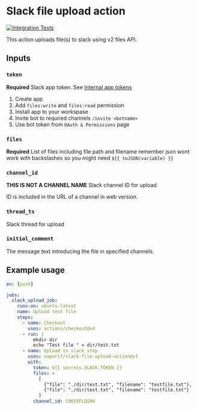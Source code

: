 # Slack file upload action

[![Integration Tests](https://github.com/vaporif/slack-file-upload-action/actions/workflows/integration-tests.yml/badge.svg?branch=main)](https://github.com/vaporif/slack-file-upload-action/actions/workflows/integration-tests.yml)

This action uploads file(s) to slack using v2 files API.

## Inputs

### `token`

**Required** Slack app token. See
[Internal app tokens](https://slack.com/intl/en-ru/help/articles/215770388-Create-and-regenerate-API-tokens#internal-app-tokens)

1. Create app
1. Add `files:write` and `files:read` permission
1. Install app to your workspase
1. Invite bot to required channels `/invite <botname>`
1. Use bot token from `OAuth & Permissions` page

### `files`

**Required** List of files including file path and filename remember json wont
work with backslashes so you might need `${{ toJSON(variable) }}`

### `channel_id`

**THIS IS NOT A CHANNEL NAME** Slack channel ID for upload

ID is included in the URL of a channel in web version.

### `thread_ts`

Slack thread for upload

### `initial_comment`

The message text introducing the file in specified channels.

## Example usage

```yaml
on: [push]

jobs:
  slack_upload_job:
    runs-on: ubuntu-latest
    name: Upload test file
    steps:
      - name: Checkout
        uses: actions/checkout@v4
      - run: |
          mkdir dir
          echo "Test file " > dir/test.txt
      - name: Upload to slack step
        uses: vaporif/slack-file-upload-action@v1
        with:
          token: ${{ secrets.SLACK_TOKEN }}
          files: >
            [
              {"file": "./dir/test.txt", "filename": "testfile.txt"},
              {"file": "./dir/test.txt", "filename": "testfile.txt"}
            ]
          channel_id: C06S5FLDSN4
```
